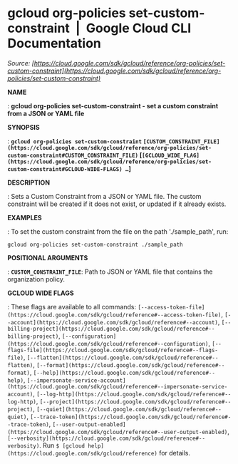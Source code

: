 # gcloud org-policies set-custom-constraint  |  Google Cloud CLI Documentation

*Source: [https://cloud.google.com/sdk/gcloud/reference/org-policies/set-custom-constraint](https://cloud.google.com/sdk/gcloud/reference/org-policies/set-custom-constraint)*

**NAME**

: **gcloud org-policies set-custom-constraint - set a custom constraint from a JSON or YAML file**

**SYNOPSIS**

: **`gcloud org-policies set-custom-constraint` `[CUSTOM_CONSTRAINT_FILE](https://cloud.google.com/sdk/gcloud/reference/org-policies/set-custom-constraint#CUSTOM_CONSTRAINT_FILE)` [`[GCLOUD_WIDE_FLAG](https://cloud.google.com/sdk/gcloud/reference/org-policies/set-custom-constraint#GCLOUD-WIDE-FLAGS) …`]**

**DESCRIPTION**

: Sets a Custom Constraint from a JSON or YAML file. The custom constraint will be
created if it does not exist, or updated if it already exists.

**EXAMPLES**

: To set the custom constraint from the file on the path './sample_path', run:

```
gcloud org-policies set-custom-constraint ./sample_path
```

**POSITIONAL ARGUMENTS**

: **`CUSTOM_CONSTRAINT_FILE`**:
Path to JSON or YAML file that contains the organization policy.

**GCLOUD WIDE FLAGS**

: These flags are available to all commands: `[--access-token-file](https://cloud.google.com/sdk/gcloud/reference#--access-token-file)`,
`[--account](https://cloud.google.com/sdk/gcloud/reference#--account)`, `[--billing-project](https://cloud.google.com/sdk/gcloud/reference#--billing-project)`,
`[--configuration](https://cloud.google.com/sdk/gcloud/reference#--configuration)`,
`[--flags-file](https://cloud.google.com/sdk/gcloud/reference#--flags-file)`,
`[--flatten](https://cloud.google.com/sdk/gcloud/reference#--flatten)`, `[--format](https://cloud.google.com/sdk/gcloud/reference#--format)`, `[--help](https://cloud.google.com/sdk/gcloud/reference#--help)`, `[--impersonate-service-account](https://cloud.google.com/sdk/gcloud/reference#--impersonate-service-account)`,
`[--log-http](https://cloud.google.com/sdk/gcloud/reference#--log-http)`,
`[--project](https://cloud.google.com/sdk/gcloud/reference#--project)`, `[--quiet](https://cloud.google.com/sdk/gcloud/reference#--quiet)`, `[--trace-token](https://cloud.google.com/sdk/gcloud/reference#--trace-token)`, `[--user-output-enabled](https://cloud.google.com/sdk/gcloud/reference#--user-output-enabled)`,
`[--verbosity](https://cloud.google.com/sdk/gcloud/reference#--verbosity)`.
Run `$ [gcloud help](https://cloud.google.com/sdk/gcloud/reference)` for details.